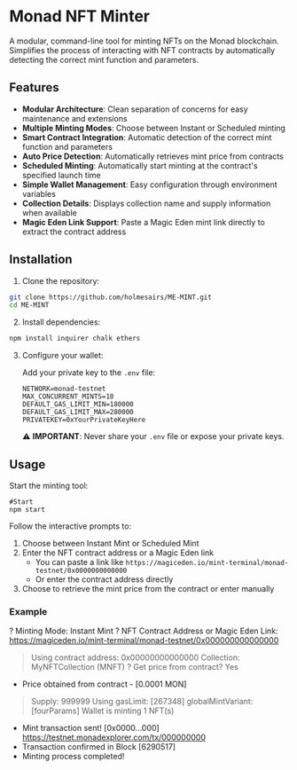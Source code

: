 # Monad NFT Minter

A modular, command-line tool for minting NFTs on the Monad blockchain. Simplifies the process of interacting with NFT contracts by automatically detecting the correct mint function and parameters.

## Features

- **Modular Architecture**: Clean separation of concerns for easy maintenance and extensions
- **Multiple Minting Modes**: Choose between Instant or Scheduled minting
- **Smart Contract Integration**: Automatic detection of the correct mint function and parameters
- **Auto Price Detection**: Automatically retrieves mint price from contracts
- **Scheduled Minting**: Automatically start minting at the contract's specified launch time
- **Simple Wallet Management**: Easy configuration through environment variables
- **Collection Details**: Displays collection name and supply information when available
- **Magic Eden Link Support**: Paste a Magic Eden mint link directly to extract the contract address

## Installation

1. Clone the repository:

```bash
git clone https://github.com/holmesairs/ME-MINT.git
cd ME-MINT
```

2. Install dependencies:

```bash
npm install inquirer chalk ethers
```

3. Configure your wallet:

   Add your private key to the `.env` file:

   ```
   NETWORK=monad-testnet
   MAX_CONCURRENT_MINTS=10
   DEFAULT_GAS_LIMIT_MIN=180000
   DEFAULT_GAS_LIMIT_MAX=280000
   PRIVATEKEY=0xYourPrivateKeyHere
   ```

   ⚠️ **IMPORTANT**: Never share your `.env` file or expose your private keys.

## Usage

Start the minting tool:
```
#Start
npm start
```

Follow the interactive prompts to:

1. Choose between Instant Mint or Scheduled Mint
2. Enter the NFT contract address or a Magic Eden link
   - You can paste a link like `https://magiceden.io/mint-terminal/monad-testnet/0x0000000000000`
   - Or enter the contract address directly
3. Choose to retrieve the mint price from the contract or enter manually

### Example


? Minting Mode: Instant Mint
? NFT Contract Address or Magic Eden Link: https://magiceden.io/mint-terminal/monad-testnet/0x000000000000000
> Using contract address: 0x00000000000000
> Collection: MyNFTCollection (MNFT)
? Get price from contract? Yes
+ Price obtained from contract - [0.0001 MON]
> Supply: 999999
> Using gasLimit: [267348] globalMintVariant: [fourParams]
> Wallet is minting 1 NFT(s)
+ Mint transaction sent! [0x0000...000]
  https://testnet.monadexplorer.com/tx/000000000
+ Transaction confirmed in Block [6290517]
+ Minting process completed!
